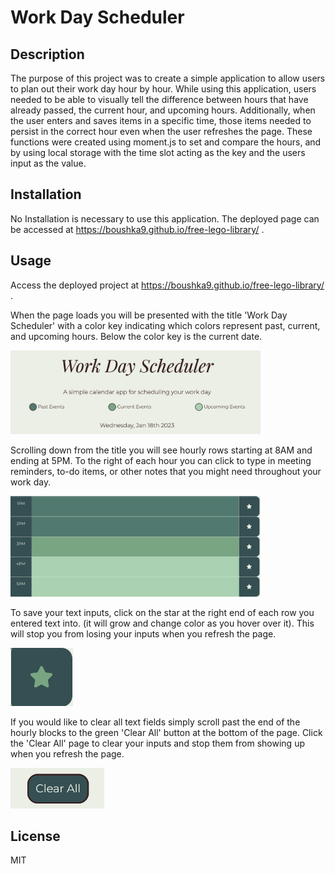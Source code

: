 # Work Day Scheduler

## Description

The purpose of this project was to create a simple application to allow users to plan out their work day hour by hour. While using this application, users needed to be able to visually tell the difference between hours that have already passed, the current hour, and upcoming hours. Additionally, when the user enters and saves items in a specific time, those items needed to persist in the correct hour even when the user refreshes the page. These functions were created using moment.js to set and compare the hours, and by using local storage with the time slot acting as the key and the users input as the value.

## Installation

No Installation is necessary to use this application. The deployed page can be accessed at https://boushka9.github.io/free-lego-library/ .


## Usage

Access the deployed project at  https://boushka9.github.io/free-lego-library/ .

When the page loads you will be presented with the title 'Work Day Scheduler' with a color key indicating which colors represent past, current, and upcoming hours. Below the color key is the current date.

<img src="./assets/imgs/title.png" alt="Work Day Schedular with date" width="400">


Scrolling down from the title you will see hourly rows starting at 8AM and ending at 5PM. To the right of each hour you can click to type in meeting reminders, to-do items, or other notes that you might need throughout your work day. 

<img src="./assets/imgs/hourly.png" alt="Past, current, and upcoming hours" width="400">

To save your text inputs, click on the star at the right end of each row you entered text into. (it will grow and change color as you hover over it). This will stop you from losing your inputs when you refresh the page.

<img src="./assets/imgs/hover.png" alt="Save button when hoverd over by mouse" width="100">

If you would like to clear all text fields simply scroll past the end of the hourly blocks to the green 'Clear All' button at the bottom of the page. Click the 'Clear All' page to clear your inputs and stop them from showing up when you refresh the page. 

<img src="./assets/imgs/clear.png" alt="'Clear All' button" width="150">

## License

MIT